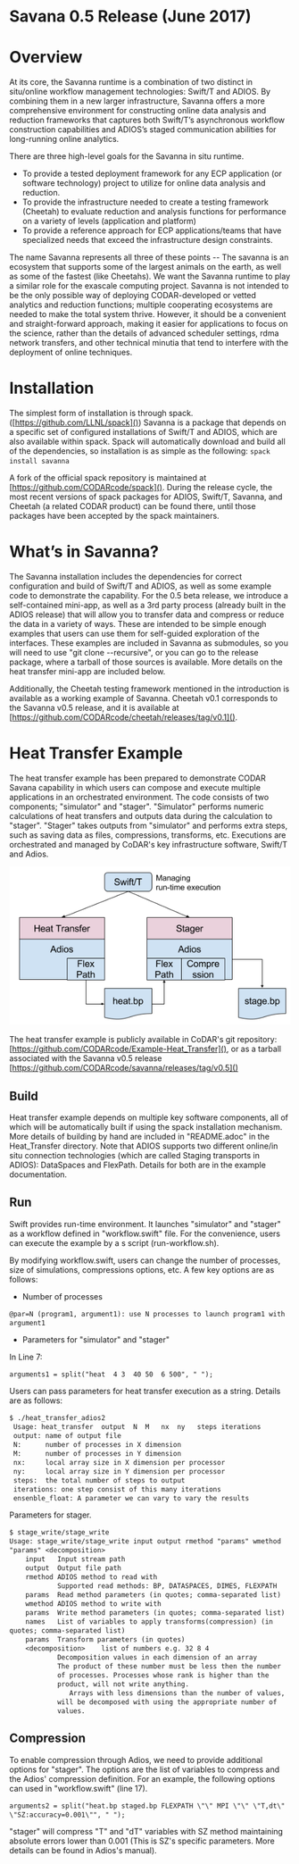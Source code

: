 # Savana 0.5 Release (June 2017)

Overview
=========

At its core, the Savanna runtime is a combination of two distinct in situ/online workflow management technologies:  Swift/T and ADIOS.  By combining them in a new larger infrastructure, Savanna offers a more comprehensive environment for constructing online data analysis and reduction frameworks that captures both Swift/T’s asynchronous workflow construction capabilities and ADIOS’s staged communication abilities for long-running online analytics.

There are three high-level goals for the Savanna in situ runtime.
* To provide a tested deployment framework for any ECP application
  (or software technology) project to utilize for online data analysis
  and reduction.
* To provide the infrastructure needed to create a testing
  framework (Cheetah) to evaluate reduction and analysis functions for
  performance on a variety of levels (application and platform)
* To provide a reference approach for ECP applications/teams that
  have specialized needs that exceed the infrastructure design
  constraints.


The name Savanna represents all three of these points -- The savanna
is an ecosystem that supports some of the largest animals on the
earth, as well as some of the fastest (like Cheetahs).  We want the
Savanna runtime to play a similar role for the exascale computing
project.  Savanna is not intended to be the only possible way of
deploying CODAR-developed or vetted analytics and reduction functions;
multiple cooperating ecosystems are needed to make the total system
thrive.  However, it should be a convenient and straight-forward
approach, making it easier for applications to focus on the science,
rather than the details of advanced scheduler settings, rdma network
transfers, and other technical minutia that tend to interfere with the
deployment of online techniques.

Installation
============

The simplest form of installation is through spack.  ([https://github.com/LLNL/spack]())  Savanna is a package that depends on a specific set of configured installations of Swift/T and ADIOS, which are also available within spack.  Spack will automatically download and build all of the dependencies, so installation is as simple as the following:
`spack install savanna`

A fork of the official spack repository is maintained at [https://github.com/CODARcode/spack]().  During the release cycle, the most recent versions of spack packages for ADIOS, Swift/T, Savanna, and Cheetah (a related CODAR product) can be found there, until those packages have been accepted by the spack maintainers.

What’s in Savanna?
===================

The Savanna installation includes the dependencies for correct
configuration and build of Swift/T and ADIOS, as well as some example
code to demonstrate the capability.  For the 0.5 beta release, we
introduce a self-contained mini-app, as well as a 3rd party process
(already built in the ADIOS release) that will allow you to transfer
data and compress or reduce the data in a variety of ways.  These are
intended to be simple enough examples that users can use them for
self-guided exploration of the interfaces.  These examples are
included in Savanna as submodules, so you will need to use "git clone
--recursive", or you can go to the release package, where a 
tarball of those sources is available.  More details on the heat
transfer mini-app are included below.

Additionally, the Cheetah testing framework mentioned in the
introduction is available as a working example of Savanna.  Cheetah
v0.1 corresponds to the Savanna v0.5 release, and it is available at
[https://github.com/CODARcode/cheetah/releases/tag/v0.1](). 

Heat Transfer Example
=====================

The heat transfer example has been prepared to demonstrate CODAR Savana capability in which users can compose and execute multiple applications in an orchestrated environment. 
The code consists of two components; "simulator" and "stager". "Simulator" performs numeric calculations of heat transfers and outputs data during the calculation to "stager". "Stager" takes outputs from "simulator" and performs extra steps, such as saving data as files, compressions, transforms, etc. Executions are orchestrated and managed by CoDAR's key infrastructure software, Swift/T and Adios.

![Heat Transfer Example](fig/heat.png)

The heat transfer example is publicly available in CoDAR's git
repository: [https://github.com/CODARcode/Example-Heat_Transfer](), or as
a tarball associated with the Savanna v0.5 release [https://github.com/CODARcode/savanna/releases/tag/v0.5]()

Build
-----

Heat transfer example depends on multiple key software components, all
of which will be automatically built if using the spack installation
mechanism. More details of building by hand are included in
"README.adoc" in the Heat_Transfer directory.  Note that ADIOS
supports two different online/in situ connection technologies (which
are called Staging transports in ADIOS):  DataSpaces and FlexPath.
Details for both are in the example documentation.

Run
---

Swift provides run-time environment. It launches "simulator" and "stager" as a workflow defined in "workflow.swift" file. For the convenience, users can execute the example by a s script (run-workflow.sh).

By modifying workflow.swift, users can change the number of processes, size of simulations, compressions options, etc. A few key options are as follows:

* Number of processes
```
@par=N (program1, argument1): use N processes to launch program1 with argument1
```

* Parameters for "simulator" and "stager"

In Line 7:
```
arguments1 = split("heat  4 3  40 50  6 500", " ");
```
Users can pass parameters for heat transfer execution as a string. Details are as follows:

```
$ ./heat_transfer_adios2
 Usage: heat_transfer  output  N  M   nx  ny   steps iterations
 output: name of output file
 N:      number of processes in X dimension
 M:      number of processes in Y dimension
 nx:     local array size in X dimension per processor
 ny:     local array size in Y dimension per processor
 steps:  the total number of steps to output
 iterations: one step consist of this many iterations
 ensenble_float: A parameter we can vary to vary the results
```

Parameters for stager.
```
$ stage_write/stage_write 
Usage: stage_write/stage_write input output rmethod "params" wmethod "params" <decomposition>
    input   Input stream path
    output  Output file path
    rmethod ADIOS method to read with
            Supported read methods: BP, DATASPACES, DIMES, FLEXPATH
    params  Read method parameters (in quotes; comma-separated list)
    wmethod ADIOS method to write with
    params  Write method parameters (in quotes; comma-separated list)
    names   List of variables to apply transforms(compression) (in quotes; comma-separated list)
    params  Transform parameters (in quotes)
    <decomposition>    list of numbers e.g. 32 8 4
            Decomposition values in each dimension of an array
            The product of these number must be less then the number
            of processes. Processes whose rank is higher than the
            product, will not write anything.
               Arrays with less dimensions than the number of values,
            will be decomposed with using the appropriate number of
            values.
```

Compression
------------

To enable compression through Adios, we need to provide additional options for "stager". The options are the list of variables to compress and the Adios' compression definition. For an example, the following options can used in "workflow.swift" (line 17). 
```
arguments2 = split("heat.bp staged.bp FLEXPATH \"\" MPI \"\" \"T,dt\" \"SZ:accuracy=0.001\"", " ");
```
"stager" will compress "T" and "dT" variables with SZ method maintaining absolute errors lower than 0.001 (This is SZ's specific parameters. More details can be found in Adios's manual). 

